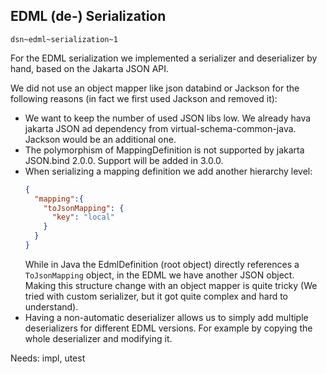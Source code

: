 ## EDML (de-) Serialization

`dsn~edml~serialization~1`

For the EDML serialization we implemented a serializer and deserializer by hand, based on the Jakarta JSON API.

We did not use an object mapper like json databind or Jackson for the following reasons (in fact we first used Jackson and removed it):

* We want to keep the number of used JSON libs low. We already hava jakarta JSON ad dependency from virtual-schema-common-java. Jackson would be an additional one.
* The polymorphism of MappingDefinition is not supported by jakarta JSON.bind 2.0.0. Support will be added in 3.0.0.
* When serializing a mapping definition we add another hierarchy level:
  ```json
  {
    "mapping":{
      "toJsonMapping": {
        "key": "local"
      } 
    }
  }
  ```
  While in Java the EdmlDefinition (root object) directly references a `ToJsonMapping` object, in the EDML we have another JSON object. Making this structure change with an object mapper is quite tricky (We tried with custom serializer, but it got quite complex and hard to understand).
* Having a non-automatic deserializer allows us to simply add multiple deserializers for different EDML versions. For example by copying the whole deserializer and modifying it.

Needs: impl, utest